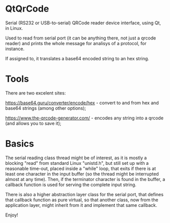 # QtQrCode

Serial (RS232 or USB-to-serial) QRCode reader device interface, using Qt, in Linux.

Used to read from serial port (it can be anything there, not just a qrcode reader) and prints the whole message for analisys of a protocol, for instance.

If assigned to, it translates a base64 encoded string to an hex string.

# Tools

There are two excelent sites:

https://base64.guru/converter/encode/hex  -  convert to and from hex and base64 strings (among other options);

https://www.the-qrcode-generator.com/  -  encodes any string into a qrcode (and allows you to save it);

# Basics

The serial reading class thread might be of interest, as it is mostly a blocking "read" from standard Linux "unistd.h", but still set up with a reasonable time-out, placed inside a "while" loop, that exits if there is at least one character in the input buffer (so the thread might be interrupted almost at any time). Then, if the terminator character is found in the buffer, a callback function is used for serving the complete input string.

There is also a higher abstraction layer class for the serial port, that defines that callback function as pure virtual, so that another class, now from the application layer, might inherit from it and implement that same callback.

Enjoy!
